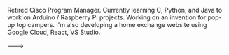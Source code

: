 Retired Cisco Program Manager.
Currently learning C, Python, and Java to work on Arduino / Raspberry Pi projects.
Working on an invention for pop-up top campers.
I'm also developing a home exchange website using Google Cloud, React, VS Studio.

--->
